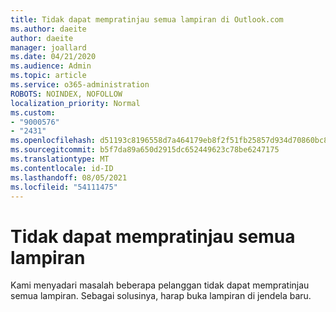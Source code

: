 ```yaml
---
title: Tidak dapat mempratinjau semua lampiran di Outlook.com
ms.author: daeite
author: daeite
manager: joallard
ms.date: 04/21/2020
ms.audience: Admin
ms.topic: article
ms.service: o365-administration
ROBOTS: NOINDEX, NOFOLLOW
localization_priority: Normal
ms.custom:
- "9000576"
- "2431"
ms.openlocfilehash: d51193c8196558d7a464179eb8f2f51fb25857d934d70860bc84c4f1f2bf0389
ms.sourcegitcommit: b5f7da89a650d2915dc652449623c78be6247175
ms.translationtype: MT
ms.contentlocale: id-ID
ms.lasthandoff: 08/05/2021
ms.locfileid: "54111475"
---
```

# <a name="cant-preview-all-of-an-attachment"></a>Tidak dapat mempratinjau semua lampiran

Kami menyadari masalah beberapa pelanggan tidak dapat mempratinjau semua lampiran. Sebagai solusinya, harap buka lampiran di jendela baru.